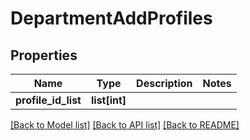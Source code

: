 # DepartmentAddProfiles

## Properties
Name | Type | Description | Notes
------------ | ------------- | ------------- | -------------
**profile_id_list** | **list[int]** |  |

[[Back to Model list]](../README.md#documentation-for-models) [[Back to API list]](../README.md#documentation-for-api-endpoints) [[Back to README]](../README.md)
